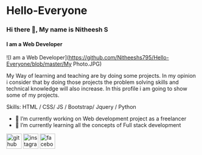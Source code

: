 # Hello-Everyone

### Hi there 👋, My name is Nitheesh S
#### I am a Web Developer
![I am a Web Developer](https://github.com/Nitheeshs795/Hello-Everyone/blob/master/My Photo.JPG)

My Way of learning and teaching are by doing some projects. In my opinion i consider that by doing those projects the problem solving skills and technical knowledge will also increase. In this profile i am going to show some of my projects.

Skills:  HTML / CSS/ JS / Bootstrap/ Jquery / Python

- 🔭 I’m currently working on Web development project as a freelancer 
- 🌱 I’m currently learning all the concepts of Full stack development 


[<img src='https://cdn.jsdelivr.net/npm/simple-icons@3.0.1/icons/github.svg' alt='github' height='40'>](https://github.com/Nitheeshs795)  [<img src='https://cdn.jsdelivr.net/npm/simple-icons@3.0.1/icons/instagram.svg' alt='instagram' height='40'>](https://www.instagram.com/nitheesh.s_anu/)  [<img src='https://cdn.jsdelivr.net/npm/simple-icons@3.0.1/icons/facebook.svg' alt='facebook' height='40'>](https://www.facebook.com/nitheeshs795)  

